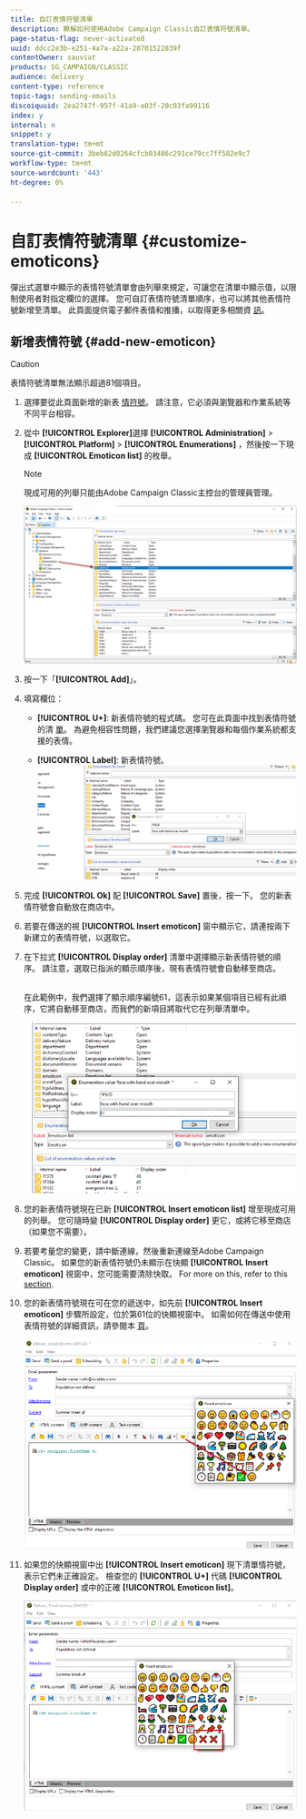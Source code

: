 ```yaml
---
title: 自訂表情符號清單
description: 瞭解如何使用Adobe Campaign Classic自訂表情符號清單。
page-status-flag: never-activated
uuid: ddcc2e3b-e251-4a7a-a22a-28701522839f
contentOwner: sauviat
products: SG_CAMPAIGN/CLASSIC
audience: delivery
content-type: reference
topic-tags: sending-emails
discoiquuid: 2ea2747f-957f-41a9-a03f-20c03fa99116
index: y
internal: n
snippet: y
translation-type: tm+mt
source-git-commit: 3beb62d0264cfcb03486c291ce79cc7ff582e9c7
workflow-type: tm+mt
source-wordcount: '443'
ht-degree: 0%

---
```



# 自訂表情符號清單 {#customize-emoticons}

彈出式選單中顯示的表情符號清單會由列舉來規定，可讓您在清單中顯示值，以限制使用者對指定欄位的選擇。
您可自訂表情符號清單順序，也可以將其他表情符號新增至清單。
此頁面提供電子郵件表情和推播，以取得更多相關資 [訊](../../delivery/using/defining-the-email-content.md#inserting-emoticons)。

## 新增表情符號 {#add-new-emoticon}

>[!CAUTION]
>
>表情符號清單無法顯示超過81個項目。

1. 選擇要從此頁面新增的新表 [情符號](https://unicode.org/emoji/charts/full-emoji-list.html)。 請注意，它必須與瀏覽器和作業系統等不同平台相容。

1. 從中 **[!UICONTROL Explorer]**&#x200B;選擇 **[!UICONTROL Administration]** > **[!UICONTROL Platform]** > **[!UICONTROL Enumerations]** ，然後按一下現成 **[!UICONTROL Emoticon list]** 的枚舉。

   >[!NOTE]
   >
   >現成可用的列舉只能由Adobe Campaign Classic主控台的管理員管理。

   ![](assets/emoticon_1.png)

1. 按一下「**[!UICONTROL Add]**」。

1. 填寫欄位：

   * **[!UICONTROL U+]**: 新表情符號的程式碼。 您可在此頁面中找到表情符號的清 [單](https://unicode.org/emoji/charts/full-emoji-list.html)。
為避免相容性問題，我們建議您選擇瀏覽器和每個作業系統都支援的表情。

   * **[!UICONTROL Label]**: 新表情符號。
   ![](assets/emoticon_5.png)

1. 完成 **[!UICONTROL Ok]** 配 **[!UICONTROL Save]** 置後，按一下。
您的新表情符號會自動放在商店中。

1. 若要在傳送的視 **[!UICONTROL Insert emoticon]** 窗中顯示它，請連按兩下新建立的表情符號，以選取它。

1. 在下拉式 **[!UICONTROL Display order]** 清單中選擇顯示新表情符號的順序。 請注意，選取已指派的顯示順序後，現有表情符號會自動移至商店。

   <br>在此範例中，我們選擇了顯示順序編號61，這表示如果某個項目已經有此順序，它將自動移至商店，而我們的新項目將取代它在列舉清單中。

   ![](assets/emoticon_2.png)

1. 您的新表情符號現在已新 **[!UICONTROL Insert emoticon list]** 增至現成可用的列舉。 您可隨時變 **[!UICONTROL Display order]** 更它，或將它移至商店（如果您不需要）。

1. 若要考量您的變更，請中斷連線，然後重新連線至Adobe Campaign Classic。 如果您的新表情符號仍未顯示在快顯 **[!UICONTROL Insert emoticon]** 視窗中，您可能需要清除快取。 For more on this, refer to this [section](../../platform/using/faq-campaign-config.md#perform-soft-cache-clear).

1. 您的新表情符號現在可在您的遞送中，如先前 **[!UICONTROL Insert emoticon]** 步驟所設定，位於第61位的快顯視窗中。 如需如何在傳送中使用表情符號的詳細資訊，請參閱本 [頁](../../delivery/using/defining-the-email-content.md#inserting-emoticons)。

   ![](assets/emoticon_4.png)

1. 如果您的快顯視窗中出 **[!UICONTROL Insert emoticon]** 現下清單情符號，表示它們未正確設定。 檢查您的 **[!UICONTROL U+]** 代碼 **[!UICONTROL Display order]** 或中的正確 **[!UICONTROL Emoticon list]**。

   ![](assets/emoticon_6.png)
